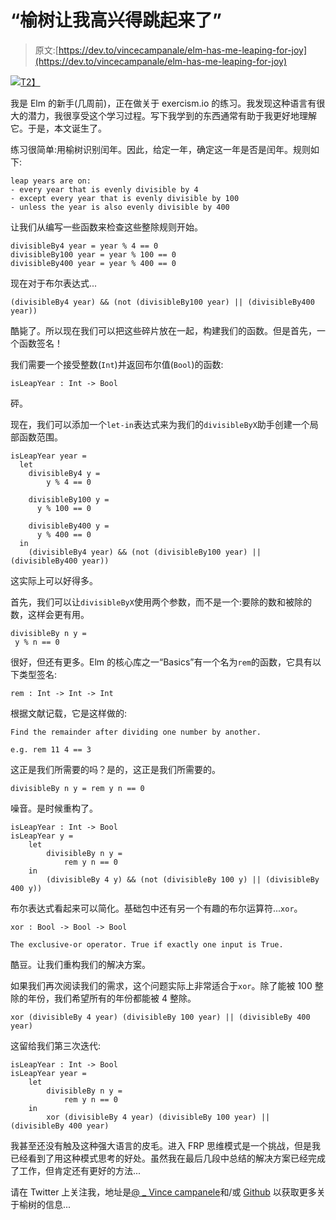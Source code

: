 # “榆树让我高兴得跳起来了”

> 原文:[https://dev.to/vincecampanale/elm-has-me-leaping-for-joy](https://dev.to/vincecampanale/elm-has-me-leaping-for-joy)

[![](../Images/66a02542d3b99a0c68d1123b42dcccbb.png)T2】](https://res.cloudinary.com/practicaldev/image/fetch/s--IQqqh9Oq--/c_limit%2Cf_auto%2Cfl_progressive%2Cq_auto%2Cw_880/https://frontendmasters.com/assets/Elm.png)

我是 Elm 的新手(几周前)，正在做关于 exercism.io 的练习。我发现这种语言有很大的潜力，我很享受这个学习过程。写下我学到的东西通常有助于我更好地理解它。于是，本文诞生了。

练习很简单:用榆树识别闰年。因此，给定一年，确定这一年是否是闰年。规则如下:

```
leap years are on: 
- every year that is evenly divisible by 4
- except every year that is evenly divisible by 100
- unless the year is also evenly divisible by 400 
```

让我们从编写一些函数来检查这些整除规则开始。

```
divisibleBy4 year = year % 4 == 0
divisibleBy100 year = year % 100 == 0
divisibleBy400 year = year % 400 == 0 
```

现在对于布尔表达式...

```
(divisibleBy4 year) && (not (divisibleBy100 year) || (divisibleBy400 year)) 
```

酷毙了。所以现在我们可以把这些碎片放在一起，构建我们的函数。但是首先，一个函数签名！

我们需要一个接受整数(`Int`)并返回布尔值(`Bool`)的函数:

```
isLeapYear : Int -> Bool 
```

砰。

现在，我们可以添加一个`let-in`表达式来为我们的`divisibleByX`助手创建一个局部函数范围。

```
isLeapYear year =
  let
    divisibleBy4 y = 
        y % 4 == 0

    divisibleBy100 y =
      y % 100 == 0

    divisibleBy400 y =
      y % 400 == 0
  in 
    (divisibleBy4 year) && (not (divisibleBy100 year) || (divisibleBy400 year)) 
```

这实际上可以好得多。

首先，我们可以让`divisibleByX`使用两个参数，而不是一个:要除的数和被除的数，这样会更有用。

```
divisibleBy n y =
 y % n == 0 
```

很好，但还有更多。Elm 的核心库之一“Basics”有一个名为`rem`的函数，它具有以下类型签名:

```
rem : Int -> Int -> Int 
```

根据文献记载，它是这样做的:

```
Find the remainder after dividing one number by another.

e.g. rem 11 4 == 3 
```

这正是我们所需要的吗？是的，这正是我们所需要的。

```
divisibleBy n y = rem y n == 0 
```

噪音。是时候重构了。

```
isLeapYear : Int -> Bool
isLeapYear y =
    let
        divisibleBy n y =
            rem y n == 0
    in
        (divisibleBy 4 y) && (not (divisibleBy 100 y) || (divisibleBy 400 y)) 
```

布尔表达式看起来可以简化。基础包中还有另一个有趣的布尔运算符...`xor`。

```
xor : Bool -> Bool -> Bool

The exclusive-or operator. True if exactly one input is True. 
```

酷豆。让我们重构我们的解决方案。

如果我们再次阅读我们的需求，这个问题实际上非常适合于`xor`。除了能被 100 整除的年份，我们希望所有的年份都能被 4 整除。

```
xor (divisibleBy 4 year) (divisibleBy 100 year) || (divisibleBy 400 year) 
```

这留给我们第三次迭代:

```
isLeapYear : Int -> Bool
isLeapYear year =
    let
        divisibleBy n y =
            rem y n == 0
    in
        xor (divisibleBy 4 year) (divisibleBy 100 year) || (divisibleBy 400 year) 
```

我甚至还没有触及这种强大语言的皮毛。进入 FRP 思维模式是一个挑战，但是我已经看到了用这种模式思考的好处。虽然我在最后几段中总结的解决方案已经完成了工作，但肯定还有更好的方法...

请在 Twitter 上关注我，地址是[@ _ Vince campanele](https://twitter.com/_vincecampanale)和/或 [Github](https://github.com/vincecampanale) 以获取更多关于榆树的信息...